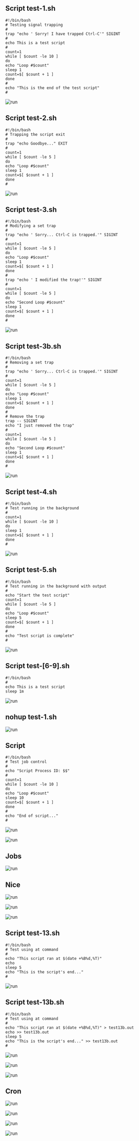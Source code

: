 ## Script test-1.sh 

```shell 
#!/bin/bash
# Testing signal trapping
#
trap "echo ' Sorry! I have trapped Ctrl-C'" SIGINT
#
echo This is a test script
#
count=1
while [ $count -le 10 ]
do
echo "Loop #$count"
sleep 1
count=$[ $count + 1 ]
done
#
echo "This is the end of the test script"
#
```

![run ](screenshots/25746.jpg)

## Script test-2.sh

```shell
#!/bin/bash
# Trapping the script exit
#
trap "echo Goodbye..." EXIT
#
count=1
while [ $count -le 5 ]
do
echo "Loop #$count"
sleep 1
count=$[ $count + 1 ]
done
#

```

![run ](screenshots/458.jpg)

## Script test-3.sh

```shell
#!/bin/bash
# Modifying a set trap
#
trap "echo ' Sorry... Ctrl-C is trapped.'" SIGINT
#
count=1
while [ $count -le 5 ]
do
echo "Loop #$count"
sleep 1
count=$[ $count + 1 ]
done
#
trap "echo ' I modified the trap!'" SIGINT
#
count=1
while [ $count -le 5 ]
do
echo "Second Loop #$count"
sleep 1
count=$[ $count + 1 ]
done
#
```

![run ](screenshots/28856.jpg)

## Script test-3b.sh

```shell
#!/bin/bash
# Removing a set trap
#
trap "echo ' Sorry... Ctrl-C is trapped.'" SIGINT
#
count=1
while [ $count -le 5 ]
do
echo "Loop #$count"
sleep 1
count=$[ $count + 1 ]
done
#
# Remove the trap
trap -- SIGINT
echo "I just removed the trap"
#
count=1
while [ $count -le 5 ]
do
echo "Second Loop #$count"
sleep 1
count=$[ $count + 1 ]
done
#
```

![run ](screenshots/10047.jpg)

## Script test-4.sh

```shell
#!/bin/bash
# Test running in the background
#
count=1
while [ $count -le 10 ]
do
sleep 1
count=$[ $count + 1 ]
done
#
```

![run ](screenshots/23509.jpg)

## Script test-5.sh

```shell
#!/bin/bash
# Test running in the background with output
#
echo "Start the test script"
count=1
while [ $count -le 5 ]
do
echo "Loop #$count"
sleep 5
count=$[ $count + 1 ]
done
#
echo "Test script is complete"
#

```

![run ](screenshots/18018.jpg)

## Script test-[6-9].sh

```shell
#!/bin/bash
#
echo This is a test script
sleep 1m
```

![run ](screenshots/13686.jpg)

## nohup test-1.sh

![run ](screenshots/1168.jpg)

## Script 

```shell
#!/bin/bash
# Test job control
#
echo "Script Process ID: $$"
#
count=1
while [ $count -le 10 ]
do
echo "Loop #$count"
sleep 10
count=$[ $count + 1 ]
done
#
echo "End of script..."
#
```

![run ](screenshots/32010.jpg)

![run ](screenshots/31899.jpg)

## Jobs

![run ](screenshots/17.jpg)

## Nice 

![run ](screenshots/9228.jpg)

![run ](screenshots/29798.jpg)

![run ](screenshots/29740.jpg)

## Script test-13.sh

```shell
#!/bin/bash
# Test using at command
#
echo "This script ran at $(date +%B%d,%T)"
echo
sleep 5
echo "This is the script's end..."
#
```

![run ](screenshots/12850.jpg)

## Script test-13b.sh

```shell
#!/bin/bash
# Test using at command
#
echo "This script ran at $(date +%B%d,%T)" > test13b.out
echo >> test13b.out
sleep 5
echo "This is the script's end..." >> test13b.out
#
```

![run ](screenshots/6183.jpg)

![run ](screenshots/30115.jpg)

![run ](screenshots/22919.jpg)

## Cron

![run ](screenshots/2028.jpg)

![run ](screenshots/14696.jpg)

![run ](screenshots/22883.jpg)

![run ](screenshots/5861.jpg)

